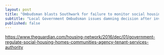```yaml
---
layout: post
title: "Ombudsman blasts Southwark for failure to monitor social housing provsion"
subtitle: "Local Government Ombudsman issues damning decision after investigation into complete lack of procedure"
published: false
---
```


https://www.theguardian.com/housing-network/2016/dec/01/government-regulate-social-housing-homes-communities-agency-tenant-services-authority
